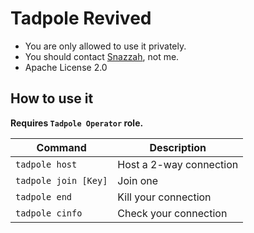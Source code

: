 # Tadpole Revived
* You are only allowed to use it privately.
* You should contact [Snazzah](https://discord.gg/0vjTDaDsgOQWUtlv), not me.
* Apache License 2.0

## How to use it
**Requires `Tadpole Operator` role.**

Command | Description
----- | ----- 
`tadpole host` | Host a 2-way connection 
`tadpole join [Key]` | Join one
`tadpole end` | Kill your connection
`tadpole cinfo` | Check your connection
